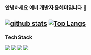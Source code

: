 ### 안녕하세요 예비 개발자 **윤혜미**입니다 👋
<!--
**YunHye-Mi/YunHye-Mi** is a ✨ _special_ ✨ repository because its `README.md` (this file) appears on your GitHub profile.

Here are some ideas to get you started:

- 🔭 I’m currently working on ...
- 🌱 I’m currently learning ...
- 👯 I’m looking to collaborate on ...
- 🤔 I’m looking for help with ...
- 💬 Ask me about ...
- 📫 How to reach me: ...
- 😄 Pronouns: ...
- ⚡ Fun fact: ...
-->

[![github stats](https://github-readme-stats.vercel.app/api?username=YunHye-Mi&show_icons=true&hide_border=true)](https://github.com/YunHye-Mi)
[![Top Langs](https://github-readme-stats.vercel.app/api/top-langs/?username=YunHye-Mi&layout=compact)](https://github.com/YunHye-Mi)
---
### **Tech Stack**
<img src="https://img.shields.io/badge/C-yellow?style=flat-square&logo=C&logoColor=A8B9CC"/>  <img src="https://img.shields.io/badge/C++-yellowgreen?style=flat-square&logo=C++&logoColor=00599C"/>  <img src="https://img.shields.io/badge/Kotlin-skyblue?style=flat-square&logo=Kotlin&logoColor=7F52FF"/>  <img src="https://img.shields.io/badge/Java-navy?style=flat-square&logo=Java&logoColor=000000"/>
